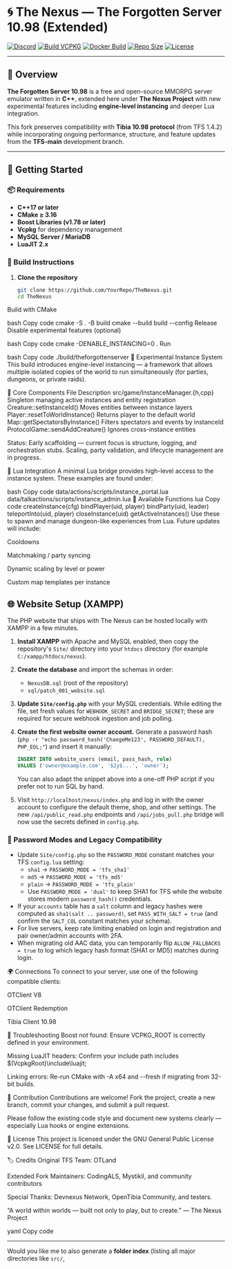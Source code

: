 # 🌀 The Nexus — The Forgotten Server 10.98 (Extended)

[![Discord](https://img.shields.io/badge/Join-include?logo=discord&logoColor=%237B68EE&label=Discord&color=%237B68EE)](https://discord.gg/GgvreyFvdV)
[![Build VCPKG](https://img.shields.io/badge/Build-include?logo=Drone&logoColor=%23DAA520&label=VCPKG&color=%23DAA520)](https://github.com/CodingALS/forgottenserver-10.98/actions/workflows/build-vcpkg.yml)
[![Docker Build](https://img.shields.io/badge/Generate-include?logo=Docker&logoColor=%236495ED&label=Docker&labelColor=grey&color=%236495ED)](https://github.com/CodingALS/forgottenserver-10.98/actions/workflows/docker.yml)
[![Repo Size](https://img.shields.io/badge/40%20MiB-include?label=Repo%20Size&color=%23FF1493)](https://github.com/CodingALS/forgottenserver-10.98)
[![License](https://img.shields.io/badge/GPL%202.0-include?label=License&color=%23FF7F50)](https://github.com/CodingALS/forgottenserver-10.98/blob/main/LICENSE)

---

## 📜 Overview

**The Forgotten Server 10.98** is a free and open-source MMORPG server emulator written in **C++**, extended here under **The Nexus Project** with new experimental features including **engine-level instancing** and deeper Lua integration.

This fork preserves compatibility with **Tibia 10.98 protocol** (from TFS 1.4.2) while incorporating ongoing performance, structure, and feature updates from the **TFS-main** development branch.

---

## 🚀 Getting Started

### 📦 Requirements

- **C++17 or later**
- **CMake ≥ 3.16**
- **Boost Libraries (v1.78 or later)**
- **Vcpkg** for dependency management
- **MySQL Server / MariaDB**
- **LuaJIT 2.x**

### 🔧 Build Instructions

1. **Clone the repository**
   ```bash
   git clone https://github.com/YourRepo/TheNexus.git
   cd TheNexus
Build with CMake

bash
Copy code
cmake -S . -B build
cmake --build build --config Release
Disable experimental features (optional)

bash
Copy code
cmake -DENABLE_INSTANCING=0 .
Run

bash
Copy code
./build/theforgottenserver
🧩 Experimental Instance System
This build introduces engine-level instancing — a framework that allows multiple isolated copies of the world to run simultaneously (for parties, dungeons, or private raids).

🔬 Core Components
File	Description
src/game/InstanceManager.{h,cpp}	Singleton managing active instances and entity registration
Creature::setInstanceId()	Moves entities between instance layers
Player::resetToWorldInstance()	Returns player to the default world
Map::getSpectatorsByInstance()	Filters spectators and events by instanceId
ProtocolGame::sendAddCreature()	Ignores cross-instance entities

Status: Early scaffolding — current focus is structure, logging, and orchestration stubs.
Scaling, party validation, and lifecycle management are in progress.

🔮 Lua Integration
A minimal Lua bridge provides high-level access to the instance system.
These examples are found under:

bash
Copy code
data/actions/scripts/instance_portal.lua
data/talkactions/scripts/instance_admin.lua
🧠 Available Functions
lua
Copy code
createInstance(cfg)
bindPlayer(uid, player)
bindParty(uid, leader)
teleportInto(uid, player)
closeInstance(uid)
getActiveInstances()
Use these to spawn and manage dungeon-like experiences from Lua.
Future updates will include:

Cooldowns

Matchmaking / party syncing

Dynamic scaling by level or power

Custom map templates per instance

## 🌐 Website Setup (XAMPP)

The PHP website that ships with The Nexus can be hosted locally with XAMPP in a
few minutes.

1. **Install XAMPP** with Apache and MySQL enabled, then copy the repository's
   `Site/` directory into your `htdocs` directory (for example
   `C:/xampp/htdocs/nexus`).
2. **Create the database** and import the schemas in order:
   - `NexusDB.sql` (root of the repository)
   - `sql/patch_001_website.sql`
3. **Update `Site/config.php`** with your MySQL credentials. While editing the
   file, set fresh values for `WEBHOOK_SECRET` and `BRIDGE_SECRET`; these are
   required for secure webhook ingestion and job polling.
4. **Create the first website owner account.** Generate a password hash
   (`php -r "echo password_hash('ChangeMe123', PASSWORD_DEFAULT), PHP_EOL;"`) and
   insert it manually:

   ```sql
   INSERT INTO website_users (email, pass_hash, role)
   VALUES ('owner@example.com', '$2y$...', 'owner');
   ```

   You can also adapt the snippet above into a one-off PHP script if you prefer
   not to run SQL by hand.
5. Visit `http://localhost/nexus/index.php` and log in with the owner account to
   configure the default theme, shop, and other settings. The new
   `/api/public_read.php` endpoints and `/api/jobs_pull.php` bridge will now use
   the secrets defined in `config.php`.

### 🔐 Password Modes and Legacy Compatibility

- Update `Site/config.php` so the `PASSWORD_MODE` constant matches your TFS
  `config.lua` setting:
  - `sha1`  → `PASSWORD_MODE = 'tfs_sha1'`
  - `md5`   → `PASSWORD_MODE = 'tfs_md5'`
  - `plain` → `PASSWORD_MODE = 'tfs_plain'`
  - Use `PASSWORD_MODE = 'dual'` to keep SHA1 for TFS while the website stores
    modern `password_hash()` credentials.
- If your `accounts` table has a `salt` column and legacy hashes were computed
  as `sha1(salt .. password)`, set `PASS_WITH_SALT = true` (and confirm the
  `SALT_COL` constant matches your schema).
- For live servers, keep rate limiting enabled on login and registration and
  pair owner/admin accounts with 2FA.
- When migrating old AAC data, you can temporarily flip `ALLOW_FALLBACKS = true`
  to log which legacy hash format (SHA1 or MD5) matches during login.

🌍 Connections
To connect to your server, use one of the following compatible clients:

OTClient V8

OTClient Redemption

Tibia Client 10.98

🧰 Troubleshooting
Boost not found: Ensure VCPKG_ROOT is correctly defined in your environment.

Missing LuaJIT headers: Confirm your include path includes $(VcpkgRoot)\include\luajit;

Linking errors: Re-run CMake with -A x64 and --fresh if migrating from 32-bit builds.

🤝 Contribution
Contributions are welcome!
Fork the project, create a new branch, commit your changes, and submit a pull request.

Please follow the existing code style and document new systems clearly — especially Lua hooks or engine extensions.

📄 License
This project is licensed under the GNU General Public License v2.0.
See LICENSE for full details.

🏷️ Credits
Original TFS Team: OTLand

Extended Fork Maintainers: CodingALS, Mystikil, and community contributors

Special Thanks: Devnexus Network, OpenTibia Community, and testers.

“A world within worlds — built not only to play, but to create.”
— The Nexus Project

yaml
Copy code

---

Would you like me to also generate a **folder index** (listing all major directories like `src/`,
